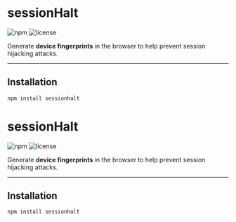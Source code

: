 # sessionHalt

![npm](https://img.shields.io/npm/v/sessionHalt)
![license](https://img.shields.io/npm/l/sessionHalt)

Generate **device fingerprints** in the browser to help prevent session hijacking attacks.

---

## Installation

```bash
npm install sessionhalt
```

# sessionHalt

![npm](https://img.shields.io/npm/v/sessionHalt)
![license](https://img.shields.io/npm/l/sessionHalt)

Generate **device fingerprints** in the browser to help prevent session hijacking attacks.

---

## Installation

```bash
npm install sessionhalt
```
